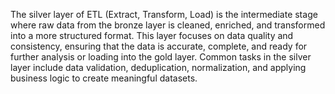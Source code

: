 The silver layer of ETL (Extract, Transform, Load) is the intermediate stage where raw data from the bronze layer is cleaned, enriched, and transformed into a more structured format. This layer focuses on data quality and consistency, ensuring that the data is accurate, complete, and ready for further analysis or loading into the gold layer. Common tasks in the silver layer include data validation, deduplication, normalization, and applying business logic to create meaningful datasets.